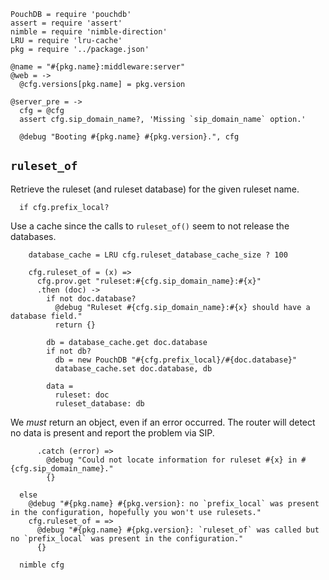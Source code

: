     PouchDB = require 'pouchdb'
    assert = require 'assert'
    nimble = require 'nimble-direction'
    LRU = require 'lru-cache'
    pkg = require '../package.json'

    @name = "#{pkg.name}:middleware:server"
    @web = ->
      @cfg.versions[pkg.name] = pkg.version

    @server_pre = ->
      cfg = @cfg
      assert cfg.sip_domain_name?, 'Missing `sip_domain_name` option.'

      @debug "Booting #{pkg.name} #{pkg.version}.", cfg

`ruleset_of`
------------

Retrieve the ruleset (and ruleset database) for the given ruleset name.

      if cfg.prefix_local?

Use a cache since the calls to `ruleset_of()` seem to not release the databases.

        database_cache = LRU cfg.ruleset_database_cache_size ? 100

        cfg.ruleset_of = (x) =>
          cfg.prov.get "ruleset:#{cfg.sip_domain_name}:#{x}"
          .then (doc) ->
            if not doc.database?
              @debug "Ruleset #{cfg.sip_domain_name}:#{x} should have a database field."
              return {}

            db = database_cache.get doc.database
            if not db?
              db = new PouchDB "#{cfg.prefix_local}/#{doc.database}"
              database_cache.set doc.database, db

            data =
              ruleset: doc
              ruleset_database: db

We _must_ return an object, even if an error occurred. The router will detect no data is present and report the problem via SIP.

          .catch (error) =>
            @debug "Could not locate information for ruleset #{x} in #{cfg.sip_domain_name}."
            {}

      else
        @debug "#{pkg.name} #{pkg.version}: no `prefix_local` was present in the configuration, hopefully you won't use rulesets."
        cfg.ruleset_of = =>
          @debug "#{pkg.name} #{pkg.version}: `ruleset_of` was called but no `prefix_local` was present in the configuration."
          {}

      nimble cfg

